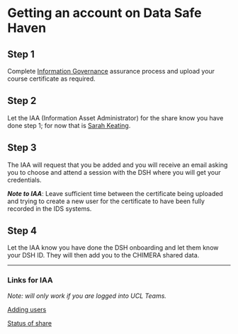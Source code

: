 # Getting an account on Data Safe Haven 

## Step 1

Complete [Information Governance](https://www.ucl.ac.uk/isd/it-for-slms/research-ig/information-governance-training-awareness-service) assurance process and upload your course certificate as required.

## Step 2

Let the IAA (Information Asset Administrator) for the share know you have done step 1; for now that is [Sarah Keating](mailto:s.keating@ucl.ac.uk).

## Step 3

The IAA will request that you be added and you will receive an email asking you to choose and attend a session with the DSH where you will get your credentials.

***Note to IAA***: Leave sufficient time between the certificate being uploaded and trying to create a new user for the certificate to have been fully recorded in the IDS systems.

## Step 4

Let the IAA know you have done the DSH onboarding and let them know your DSH ID. They will then add you to the CHIMERA shared data.

---

### Links for IAA

*Note: will only work if you are logged into UCL Teams.*

[Adding users](https://www.ucl.ac.uk/isd/services/file-storage-sharing/data-safe-haven/service-requests)

[Status of share](https://liveuclac.sharepoint.com/sites/ISD.IGAdvisoryService/Lists/Cases/Portal.aspx?viewpath=%2Fsites%2FISD%2EIGAdvisoryService%2FLists%2FCases%2FPortal%2Easpx)